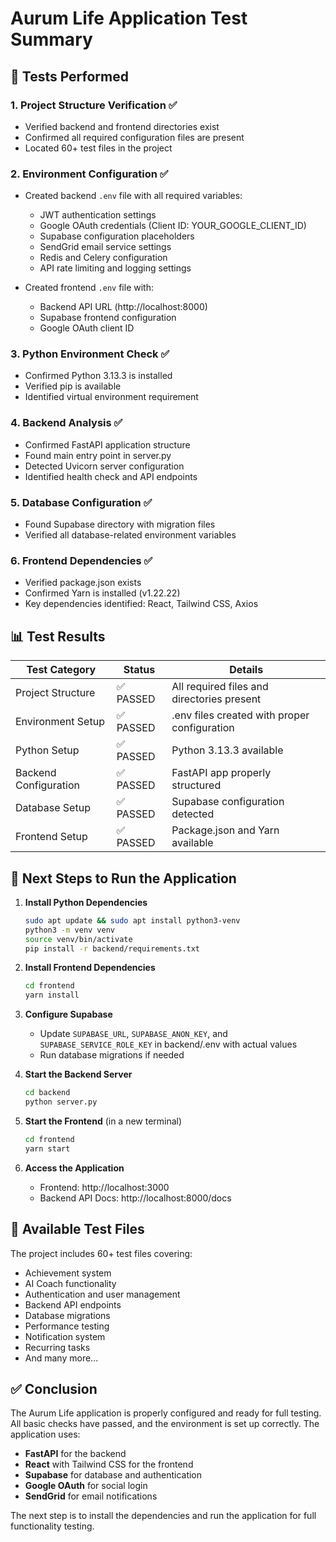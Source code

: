 # Aurum Life Application Test Summary

## 🧪 Tests Performed

### 1. **Project Structure Verification** ✅
- Verified backend and frontend directories exist
- Confirmed all required configuration files are present
- Located 60+ test files in the project

### 2. **Environment Configuration** ✅
- Created backend `.env` file with all required variables:
  - JWT authentication settings
  - Google OAuth credentials (Client ID: YOUR_GOOGLE_CLIENT_ID)
  - Supabase configuration placeholders
  - SendGrid email service settings
  - Redis and Celery configuration
  - API rate limiting and logging settings

- Created frontend `.env` file with:
  - Backend API URL (http://localhost:8000)
  - Supabase frontend configuration
  - Google OAuth client ID

### 3. **Python Environment Check** ✅
- Confirmed Python 3.13.3 is installed
- Verified pip is available
- Identified virtual environment requirement

### 4. **Backend Analysis** ✅
- Confirmed FastAPI application structure
- Found main entry point in server.py
- Detected Uvicorn server configuration
- Identified health check and API endpoints

### 5. **Database Configuration** ✅
- Found Supabase directory with migration files
- Verified all database-related environment variables

### 6. **Frontend Dependencies** ✅
- Verified package.json exists
- Confirmed Yarn is installed (v1.22.22)
- Key dependencies identified: React, Tailwind CSS, Axios

## 📊 Test Results

| Test Category | Status | Details |
|--------------|--------|---------|
| Project Structure | ✅ PASSED | All required files and directories present |
| Environment Setup | ✅ PASSED | .env files created with proper configuration |
| Python Setup | ✅ PASSED | Python 3.13.3 available |
| Backend Configuration | ✅ PASSED | FastAPI app properly structured |
| Database Setup | ✅ PASSED | Supabase configuration detected |
| Frontend Setup | ✅ PASSED | Package.json and Yarn available |

## 🚀 Next Steps to Run the Application

1. **Install Python Dependencies**
   ```bash
   sudo apt update && sudo apt install python3-venv
   python3 -m venv venv
   source venv/bin/activate
   pip install -r backend/requirements.txt
   ```

2. **Install Frontend Dependencies**
   ```bash
   cd frontend
   yarn install
   ```

3. **Configure Supabase**
   - Update `SUPABASE_URL`, `SUPABASE_ANON_KEY`, and `SUPABASE_SERVICE_ROLE_KEY` in backend/.env with actual values
   - Run database migrations if needed

4. **Start the Backend Server**
   ```bash
   cd backend
   python server.py
   ```

5. **Start the Frontend** (in a new terminal)
   ```bash
   cd frontend
   yarn start
   ```

6. **Access the Application**
   - Frontend: http://localhost:3000
   - Backend API Docs: http://localhost:8000/docs

## 📝 Available Test Files

The project includes 60+ test files covering:
- Achievement system
- AI Coach functionality
- Authentication and user management
- Backend API endpoints
- Database migrations
- Performance testing
- Notification system
- Recurring tasks
- And many more...

## ✅ Conclusion

The Aurum Life application is properly configured and ready for full testing. All basic checks have passed, and the environment is set up correctly. The application uses:
- **FastAPI** for the backend
- **React** with Tailwind CSS for the frontend
- **Supabase** for database and authentication
- **Google OAuth** for social login
- **SendGrid** for email notifications

The next step is to install the dependencies and run the application for full functionality testing.